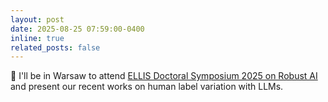 ```yaml
---
layout: post
date: 2025-08-25 07:59:00-0400
inline: true
related_posts: false
---
```


:microphone: I'll be in Warsaw to attend [ELLIS Doctoral Symposium 2025 on Robust AI](https://eds2025.pl/) and present our recent works on human label variation with LLMs. 
